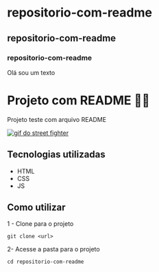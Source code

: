 # repositorio-com-readme
## repositorio-com-readme
### repositorio-com-readme

Olá sou um texto

# Projeto com README 🐱‍🏍
Projeto teste com arquivo README

[<img src="./Animação.gif" alt="gif do street fighter">](https://www.youtube.com/watch?v=NrZBcwLZwBY&t=61s)

## Tecnologias utilizadas
- HTML
- CSS
- JS

## Como utilizar

1 - Clone para o projeto
```
git clone <url> 
```


2- Acesse a pasta para o projeto
```
cd repositorio-com-readme
```